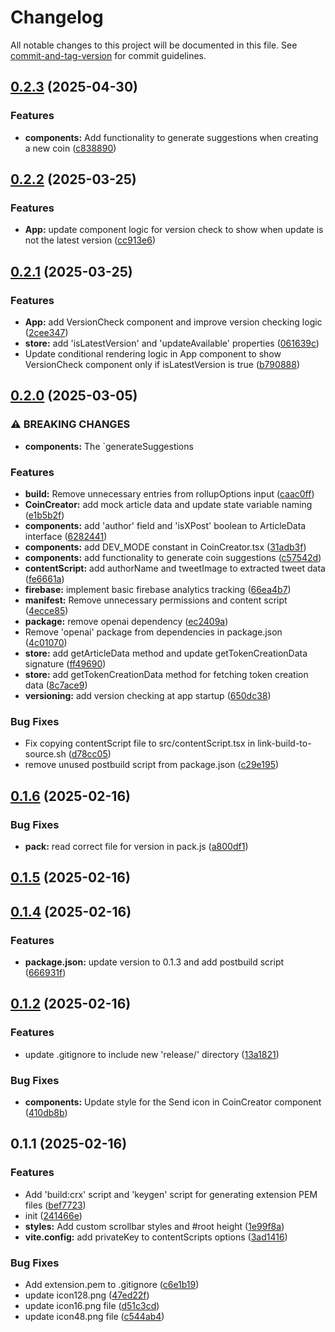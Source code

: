 # Changelog

All notable changes to this project will be documented in this file. See [commit-and-tag-version](https://github.com/absolute-version/commit-and-tag-version) for commit guidelines.

## [0.2.3](https://tokenizedev///compare/v0.2.2...v0.2.3) (2025-04-30)


### Features

* **components:** Add functionality to generate suggestions when creating a new coin ([c838890](https://tokenizedev///commit/c838890bee285d9b10587bdcbc37441366d5967b))

## [0.2.2](https://tokenizedev///compare/v0.2.1...v0.2.2) (2025-03-25)


### Features

* **App:** update component logic for version check to show when update is not the latest version ([cc913e6](https://tokenizedev///commit/cc913e6aa2a290cb0e40b270bc7c902381208faa))

## [0.2.1](https://tokenizedev///compare/v0.2.0...v0.2.1) (2025-03-25)


### Features

* **App:** add VersionCheck component and improve version checking logic ([2cee347](https://tokenizedev///commit/2cee347ead04e355396b1f080542470d3f3ea244))
* **store:** add 'isLatestVersion' and 'updateAvailable' properties ([061639c](https://tokenizedev///commit/061639ceac9a78a11b7e5f136b4df6a61bac93af))
* Update conditional rendering logic in App component to show VersionCheck component only if isLatestVersion is true ([b790888](https://tokenizedev///commit/b79088860cec3bf91d07d5d6dcfe5e2ad84784ba))

## [0.2.0](https://tokenizedev///compare/v0.1.6...v0.2.0) (2025-03-05)


### ⚠ BREAKING CHANGES

* **components:** The `generateSuggestions

### Features

* **build:** Remove unnecessary entries from rollupOptions input ([caac0ff](https://tokenizedev///commit/caac0ffbebe16978991e954b9722b217c47aaf4a))
* **CoinCreator:** add mock article data and update state variable naming ([e1b5b2f](https://tokenizedev///commit/e1b5b2f582767fc89ad4bfefac4572c51fb6a380))
* **components:** add 'author' field and 'isXPost' boolean to ArticleData interface ([6282441](https://tokenizedev///commit/6282441e731470a3c4c930f1318874754c2b05bb))
* **components:** add DEV_MODE constant in CoinCreator.tsx ([31adb3f](https://tokenizedev///commit/31adb3f370db678c623c87a10c93050beadfad8f))
* **components:** add functionality to generate coin suggestions ([c57542d](https://tokenizedev///commit/c57542dbd3ca8586e9417532d515917ce675b1e0))
* **contentScript:** add authorName and tweetImage to extracted tweet data ([fe6661a](https://tokenizedev///commit/fe6661a1ed2a28494d2825b5c424348ca5cb3b9f))
* **firebase:** implement basic firebase analytics tracking ([66ea4b7](https://tokenizedev///commit/66ea4b7a158c3130cc491bc276f907ac2783c456))
* **manifest:** Remove unnecessary permissions and content script ([4ecce85](https://tokenizedev///commit/4ecce85698a669df37a5bb2b982c7b7c151719b1))
* **package:** remove openai dependency ([ec2409a](https://tokenizedev///commit/ec2409abdb709913c50592724fc803436d6a45c1))
* Remove 'openai' package from dependencies in package.json ([4c01070](https://tokenizedev///commit/4c01070d81c08adc54af12d962efc53437d03a2c))
* **store:** add getArticleData method and update getTokenCreationData signature ([ff49690](https://tokenizedev///commit/ff496905a03fa3824f3450a3ddae09eb1babc5f6))
* **store:** add getTokenCreationData method for fetching token creation data ([8c7ace9](https://tokenizedev///commit/8c7ace9d5e2c5c167913b5beb3314b02d53981cb))
* **versioning:** add version checking at app startup ([650dc38](https://tokenizedev///commit/650dc38c3a5bfcb550ad3bf041e7ce33d979b673))


### Bug Fixes

* Fix copying contentScript file to src/contentScript.tsx in link-build-to-source.sh ([d78cc05](https://tokenizedev///commit/d78cc05a761814172f2cf1347e9f4ab15c8b08ec))
* remove unused postbuild script from package.json ([c29e195](https://tokenizedev///commit/c29e19519b2749e0e603b5fb49055ac858b4fc04))

## [0.1.6](https://tokenizedev///compare/v0.1.5...v0.1.6) (2025-02-16)


### Bug Fixes

* **pack:** read correct file for version in pack.js ([a800df1](https://tokenizedev///commit/a800df1415c735f8e555ddb3628466a24f81db63))

## [0.1.5](https://tokenizedev///compare/v0.1.4...v0.1.5) (2025-02-16)

## [0.1.4](https://tokenizedev///compare/v0.1.2...v0.1.4) (2025-02-16)


### Features

* **package.json:** update version to 0.1.3 and add postbuild script ([666931f](https://tokenizedev///commit/666931f3bf2a595373ffcd422cfbff971e0485ac))

## [0.1.2](https://tokenizedev///compare/v0.1.1...v0.1.2) (2025-02-16)


### Features

* update .gitignore to include new 'release/' directory ([13a1821](https://tokenizedev///commit/13a182155a586512155eca49cc9470a5ab1b1a29))


### Bug Fixes

* **components:** Update style for the Send icon in CoinCreator component ([410db8b](https://tokenizedev///commit/410db8b69f89804c05f0a15335b3d9f5e3103185))

## 0.1.1 (2025-02-16)


### Features

* Add 'build:crx' script and 'keygen' script for generating extension PEM files ([bef7723](https://tokenizedev///commit/bef77237e74dd1401c3a4efbb9c24fff2a802fe4))
* init ([241466e](https://tokenizedev///commit/241466e936fdbdf2379f6e59e2aa035c5d15e328))
* **styles:** Add custom scrollbar styles and #root height ([1e99f8a](https://tokenizedev///commit/1e99f8a2ce508622af0e8df536db56e2aeb5a42d))
* **vite.config:** add privateKey to contentScripts options ([3ad1416](https://tokenizedev///commit/3ad141619d8dacc202d1662330e808ad8e13d276))


### Bug Fixes

* Add extension.pem to .gitignore ([c6e1b19](https://tokenizedev///commit/c6e1b19952033ce1f850c4b7cf2c34061574d439))
* update icon128.png ([47ed22f](https://tokenizedev///commit/47ed22fc3ac3e400449230b6770136a191062323))
* update icon16.png file ([d51c3cd](https://tokenizedev///commit/d51c3cd44b6267f59cfd0ab68992246e4063d0c9))
* update icon48.png file ([c544ab4](https://tokenizedev///commit/c544ab49298538c961c1c8040d8e75d8a5ea9511))
